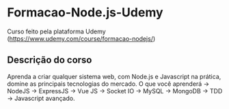 # Formacao-Node.js-Udemy
Curso feito pela plataforma Udemy (https://www.udemy.com/course/formacao-nodejs/) 

<h2>Descrição do corso</h2>
Aprenda a criar qualquer sistema web, com Node.js e Javascript na prática, domine as principais tecnologias do mercado.
O que você aprenderá
-> NodeJS
-> ExpressJS
-> Vue JS
-> Socket IO
-> MySQL
-> MongoDB
-> TDD
-> Javascript avançado.
